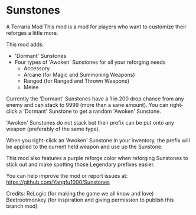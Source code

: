 # Sunstones
A Terraria Mod
This mod is a mod for players who want to customize their reforges a little more.

This mod adds:
- 'Dormant' Sunstones
- Four types of 'Awoken' Sunstones for all your reforging needs
  - Accessory
  - Arcane (for Magic and Summoning Weapons)
  - Ranged (for Ranged and Thrown Weapons)
  - Melee


Currently the 'Dormant' Sunstones have a 1 in 200 drop chance from any enemy and can stack to 9999 (more than a sane amount). You can right-click a 'Dormant' Sunstone to get a random 'Awoken' Sunstone.

'Awoken' Sunstones do not stack but their prefix can be put onto any weapon (preferably of the same type).

When you right-click an 'Awoken' Sunstone in your inventory, the prefix will be applied to the current held weapon and use up the Sunstone.


This mod also features a purple reforge color when reforging Sunstones to stick out and make spotting those Legendary prefixes easier.


You can help improve the mod or report issues at: https://github.com/Yangfu1000/Sunstones


Credits:
ReLogic (for making the game we all know and love)
Beetrootmonkey (for inspiration and giving permission to publish this branch mod)
